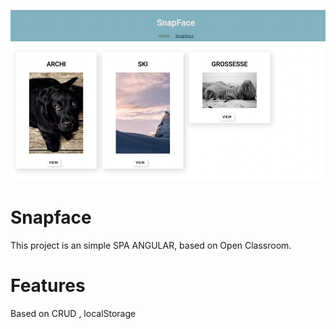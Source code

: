 ![image](./src/assets/capture1.png)

# Snapface

This project is an simple SPA ANGULAR, based on Open Classroom.

# Features

Based on CRUD , localStorage
